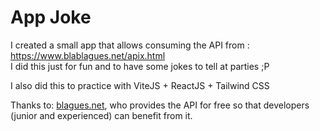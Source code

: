 # App Joke 

I created a small app that allows consuming the API from : https://www.blablagues.net/apix.html  
I did this just for fun and to have some jokes to tell at parties ;P

I also did this to practice with ViteJS + ReactJS + Tailwind CSS

Thanks to: [blagues.net](https://www.blablagues.net), who provides the API for free so that developers (junior and experienced) can benefit from it.

